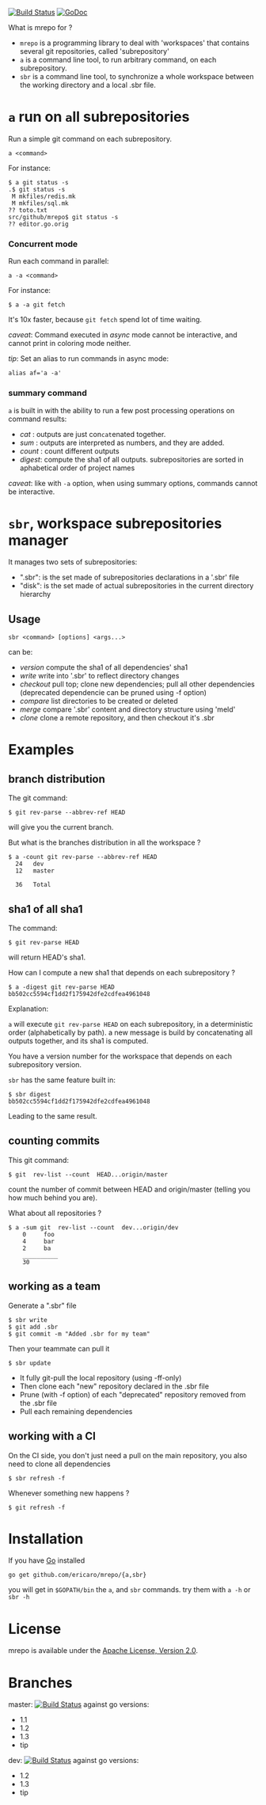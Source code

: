 [![Build Status](https://travis-ci.org/ericaro/mrepo.png?branch=master)](https://travis-ci.org/ericaro/mrepo) [![GoDoc](https://godoc.org/github.com/ericaro/mrepo?status.svg)](https://godoc.org/github.com/ericaro/mrepo)

What is mrepo for ?

  - `mrepo` is a programming library to deal with 'workspaces' that contains several git repositories, called 'subrepository'
  - `a` is a command line tool, to run arbitrary command, on each subrepository.
  - `sbr` is a command line tool, to synchronize a whole workspace between the working directory and a local .sbr file.


# `a` run on `a`ll subrepositories

Run a simple git command on each subrepository. 

    a <command>

For instance:

    $ a git status -s
    .$ git status -s
     M mkfiles/redis.mk
     M mkfiles/sql.mk
    ?? toto.txt
    src/github/mrepo$ git status -s
    ?? editor.go.orig


### Concurrent mode

Run each command in parallel:

    a -a <command>

For instance:

    $ a -a git fetch

It's 10x faster, because `git fetch` spend lot of time waiting.

*caveat*:
Command executed in *async* mode cannot be interactive, and cannot print in coloring mode neither.

*tip*:
Set an alias to run commands in async mode:

    alias af='a -a'


### summary command

`a` is built in with the ability to run a few post processing operations on command results:

 - *cat*   : outputs are just con`cat`enated together.
 - *sum*   : outputs are interpreted as numbers, and they are added.
 - *count* : count different outputs
 - *digest*: compute the sha1 of all outputs. subrepositories are sorted in aphabetical order of project names

*caveat*: like with `-a` option, when using summary options, commands cannot be interactive.


# `sbr`, workspace subrepositories manager

It manages two sets of subrepositories:
  
  - ".sbr": is the set made of subrepositories declarations in a '.sbr' file
  - "disk": is the set made of actual subrepositories in the current directory hierarchy

## Usage

    sbr <command> [options] <args...>

  <command> can be:

  - *version*   compute the sha1 of all dependencies' sha1
  - *write*     write into '.sbr' to reflect directory changes
  - *checkout*  pull top; clone new dependencies; pull all other dependencies (deprecated dependencie can be pruned using -f option)
  - *compare*   list directories to be created or deleted
  - *merge*     compare '.sbr' content and directory structure using 'meld'
  - *clone*     clone a remote repository, and then checkout it's .sbr

# Examples

## branch distribution

The git command:

    $ git rev-parse --abbrev-ref HEAD

will give you the current branch.

But what is the branches distribution in all the workspace ?

    $ a -count git rev-parse --abbrev-ref HEAD
      24   dev
      12   master
    
      36   Total


## sha1 of all sha1

The command:

    $ git rev-parse HEAD

will return HEAD's sha1.

How can I compute a new sha1 that depends on each subrepository ?

    $ a -digest git rev-parse HEAD
    bb502cc5594cf1dd2f175942dfe2cdfea4961048


Explanation:

`a` will execute `git rev-parse HEAD` on each subrepository, in a deterministic order (alphabetically by path).
a new message is build by concatenating all outputs together, and its sha1 is computed.

You have a version number for the workspace that depends on each subrepository version.

`sbr` has the same feature built in:

    $ sbr digest
    bb502cc5594cf1dd2f175942dfe2cdfea4961048

Leading to the same result.


## counting commits

This git command:

    $ git  rev-list --count  HEAD...origin/master

count the number of commit between HEAD and origin/master (telling you how much behind you are).

What about all repositories ?

    $ a -sum git  rev-list --count  dev...origin/dev
        0     foo
        4     bar
        2     ba
        __________
        30  

## working as a team

Generate a ".sbr" file

    $ sbr write
    $ git add .sbr
    $ git commit -m "Added .sbr for my team"

Then your teammate can pull it

    $ sbr update

  - It fully git-pull the local repository (using -ff-only)
  - Then clone each "new" repository declared in the .sbr file
  - Prune (with -f option) of  each "deprecated" repository removed from the .sbr file
  - Pull each remaining dependencies

## working with a CI

On the CI side, you don't just need a pull on the main repository, you also need to clone all dependencies

    $ sbr refresh -f

Whenever something new happens ?

    $ git refresh -f

# Installation

If you have [Go](http://golang.org) installed 

    go get github.com/ericaro/mrepo/{a,sbr}

you will get in `$GOPATH/bin` the `a`, and `sbr` commands. try them with `a -h` or `sbr -h`

# License

mrepo is available under the [Apache License, Version 2.0](http://www.apache.org/licenses/LICENSE-2.0.html).

# Branches

master: [![Build Status](https://travis-ci.org/ericaro/mrepo.png?branch=master)](https://travis-ci.org/ericaro/mrepo) against go versions:

  - 1.1
  - 1.2
  - 1.3
  - tip

dev: [![Build Status](https://travis-ci.org/ericaro/mrepo.png?branch=dev)](https://travis-ci.org/ericaro/mrepo) against go versions:

  - 1.2
  - 1.3
  - tip


